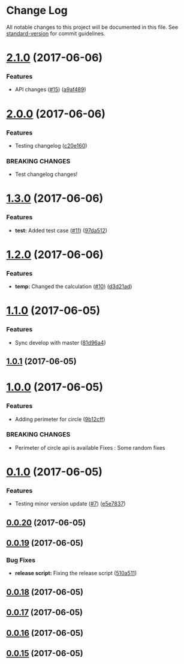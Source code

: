 # Change Log

All notable changes to this project will be documented in this file. See [standard-version](https://github.com/conventional-changelog/standard-version) for commit guidelines.

<a name="2.1.0"></a>
# [2.1.0](https://github.com/ansujohn/babel-webpack-lib-example/compare/v2.0.0...v2.1.0) (2017-06-06)


### Features

* API changes ([#15](https://github.com/ansujohn/babel-webpack-lib-example/issues/15)) ([a9af489](https://github.com/ansujohn/babel-webpack-lib-example/commit/a9af489))



<a name="2.0.0"></a>
# [2.0.0](https://github.com/ansujohn/babel-webpack-lib-example/compare/v1.3.0...v2.0.0) (2017-06-06)


### Features

* Testing changelog ([c20e160](https://github.com/ansujohn/babel-webpack-lib-example/commit/c20e160))


### BREAKING CHANGES

* Test changelog changes!



<a name="1.3.0"></a>
# [1.3.0](https://github.com/ansujohn/babel-webpack-lib-example/compare/v1.2.0...v1.3.0) (2017-06-06)


### Features

* **test:** Added test case ([#11](https://github.com/ansujohn/babel-webpack-lib-example/issues/11)) ([97da512](https://github.com/ansujohn/babel-webpack-lib-example/commit/97da512))



<a name="1.2.0"></a>
# [1.2.0](https://github.com/ansujohn/babel-webpack-lib-example/compare/v1.1.0...v1.2.0) (2017-06-06)


### Features

* **temp:** Changed the calculation ([#10](https://github.com/ansujohn/babel-webpack-lib-example/issues/10)) ([d3d21ad](https://github.com/ansujohn/babel-webpack-lib-example/commit/d3d21ad))



<a name="1.1.0"></a>
# [1.1.0](https://github.com/ansujohn/babel-webpack-lib-example/compare/v1.0.1...v1.1.0) (2017-06-05)


### Features

* Sync develop with master ([81d96a4](https://github.com/ansujohn/babel-webpack-lib-example/commit/81d96a4))



<a name="1.0.1"></a>
## [1.0.1](https://github.com/ansujohn/babel-webpack-lib-example/compare/v1.0.0...v1.0.1) (2017-06-05)



<a name="1.0.0"></a>
# [1.0.0](https://github.com/ansujohn/babel-webpack-lib-example/compare/v0.1.0...v1.0.0) (2017-06-05)


### Features

* Adding perimeter for circle ([9b12cff](https://github.com/ansujohn/babel-webpack-lib-example/commit/9b12cff))


### BREAKING CHANGES

* Perimeter of circle api is available
Fixes : Some random fixes



<a name="0.1.0"></a>
# [0.1.0](https://github.com/ansujohn/babel-webpack-lib-example/compare/v0.0.20...v0.1.0) (2017-06-05)


### Features

* Testing minor version update ([#7](https://github.com/ansujohn/babel-webpack-lib-example/issues/7)) ([e5e7837](https://github.com/ansujohn/babel-webpack-lib-example/commit/e5e7837))



<a name="0.0.20"></a>
## [0.0.20](https://github.com/ansujohn/babel-webpack-lib-example/compare/v0.0.19...v0.0.20) (2017-06-05)



<a name="0.0.19"></a>
## [0.0.19](https://github.com/ansujohn/babel-webpack-lib-example/compare/v0.0.18...v0.0.19) (2017-06-05)


### Bug Fixes

* **release script:** Fixing the release script ([510a511](https://github.com/ansujohn/babel-webpack-lib-example/commit/510a511))



<a name="0.0.18"></a>
## [0.0.18](https://github.com/ansujohn/babel-webpack-lib-example/compare/v0.0.17...v0.0.18) (2017-06-05)



<a name="0.0.17"></a>
## [0.0.17](https://github.com/ansujohn/babel-webpack-lib-example/compare/v0.0.16...v0.0.17) (2017-06-05)



<a name="0.0.16"></a>
## [0.0.16](https://github.com/ansujohn/babel-webpack-lib-example/compare/v0.0.15...v0.0.16) (2017-06-05)




<a name="0.0.15"></a>
## [0.0.15](https://github.com/ansujohn/babel-webpack-lib-example/compare/v0.0.2...v0.0.15) (2017-06-05)
